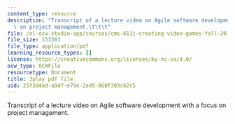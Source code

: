 ```yaml
---
content_type: resource
description: "Transcript of a lecture video on Agile software development with a focus\
  \ on project management.\t\t\t"
file: /ol-ocw-studio-app/courses/cms-611j-creating-video-games-fall-2014/25f3d4ada94fe79e2ed9860f303c62c5_nrfl6GAQy2s.pdf
file_size: 153303
file_type: application/pdf
learning_resource_types: []
license: https://creativecommons.org/licenses/by-nc-sa/4.0/
ocw_type: OCWFile
resourcetype: Document
title: 3play pdf file
uid: 25f3d4ad-a94f-e79e-2ed9-860f303c62c5
---
```

Transcript of a lecture video on Agile software development with a focus on project management.			